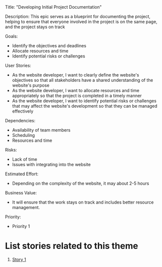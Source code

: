 Title: "Developing Initial Project Documentation"

Description: This epic serves as a blueprint for documenting the project, helping to ensure that everyone involved in the project is on the same page, and the project stays on track

Goals: 
- Identify the objectives and deadlines
- Allocate resources and time
- Identify potential risks or challenges

User Stories: 
- As the website developer, I want to clearly define the website's objectives so that all stakeholders have a shared understanding of the website's purpose
- As the website developer, I want to allocate resources and time appropriately so that the project is completed in a timely manner
- As the website developer, I want to identify potential risks or challenges that may affect the website's development so that they can be managed effectively

Dependencies: 
- Availability of team members
- Scheduling
- Resources and time

Risks: 
- Lack of time 
- Issues with integrating into the website

Estimated Effort: 
- Depending on the complexity of the website, it may about 2-5 hours

Business Value: 
- It will ensure that the work stays on track and includes better resource management.

Priority: 
- Priority 1

# List stories related to this theme
1. [Story 1](stories/documentation_story1.md)